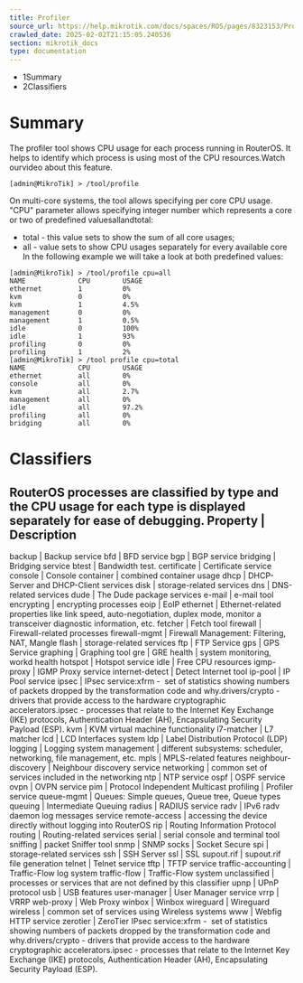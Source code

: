 ```yaml
---
title: Profiler
source_url: https://help.mikrotik.com/docs/spaces/ROS/pages/8323153/Profiler,
crawled_date: 2025-02-02T21:15:05.240536
section: mikrotik_docs
type: documentation
---
```


* 1Summary
* 2Classifiers
# Summary
The profiler tool shows CPU usage for each process running in RouterOS. It helps to identify which process is using most of the CPU resources.Watch ourvideo about this feature.
```
[admin@MikroTik] > /tool/profile
```
On multi-core systems, the tool allows specifying per core CPU usage.
"CPU" parameter allows specifying integer number which represents a core or two of predefined valuesallandtotal:
* total - this value sets to show the sum of all core usages;
* all - value sets to show CPU usages separately for every available core
In the following example we will take a look at both predefined values:
```
[admin@MikroTik] > /tool/profile cpu=all 
NAME             CPU        USAGE       
ethernet         1          0%          
kvm              0          0%          
kvm              1          4.5%        
management       0          0%          
management       1          0.5%        
idle             0          100%        
idle             1          93%         
profiling        0          0%          
profiling        1          2%    
[admin@MikroTik] > /tool profile cpu=total 
NAME             CPU        USAGE       
ethernet         all        0%          
console          all        0%          
kvm              all        2.7%        
management       all        0%          
idle             all        97.2%       
profiling        all        0%          
bridging         all        0%
```
# Classifiers
RouterOS processes are classified by type and the CPU usage for each type is displayed separately for ease of debugging.
Property | Description
----------------------
backup | Backup service
bfd | BFD service
bgp | BGP service
bridging | Bridging service
btest | Bandwidth test.
certificate | Certificate service
console | Console
container | combined container usage
dhcp | DHCP-Server and DHCP-Client services
disk | storage-related services
dns | DNS-related services
dude | The Dude package services
e-mail | e-mail tool
encrypting | encrypting processes
eoip | EoIP
ethernet | Ethernet-related properties like link speed, auto-negotiation, duplex mode, monitor a transceiver diagnostic information, etc.
fetcher | Fetch tool
firewall | Firewall-related processes
firewall-mgmt | Firewall Management: Filtering, NAT, Mangle
flash | storage-related services
ftp | FTP Service
gps | GPS Service
graphing | Graphing tool
gre | GRE
health | system monitoring, workd health
hotspot | Hotspot service
idle | Free CPU resources
igmp-proxy | IGMP Proxy service
internet-detect | Detect Internet tool
ip-pool | IP Pool service
ipsec | IPsec service:xfrm -  set of statistics showing numbers of packets dropped by the transformation code and why.drivers/crypto - drivers that provide access to the hardware cryptographic accelerators.ipsec - processes that relate to the Internet Key Exchange (IKE) protocols, Authentication Header (AH), Encapsulating Security Payload (ESP).
kvm | KVM virtual machine functionality
l7-matcher | L7 matcher
lcd | LCD Interfaces system
ldp | Label Distribution Protocol (LDP)
logging | Logging system
management | different subsystems: scheduler, networking, file management, etc.
mpls | MPLS-related features
neighbour-discovery | Neighbour discovery service
networking | common set of services included in the networking
ntp | NTP service
ospf | OSPF service
ovpn | OVPN service
pim | Protocol Independent Multicast
profiling | Profiler service
queue-mgmt | Queues: Simple queues, Queue tree, Queue types
queuing | Intermediate Queuing
radius | RADIUS service
radv | IPv6 radv daemon log messages service
remote-access | accessing the device directly without logging into RouterOS
rip | Routing Information Protocol
routing | Routing-related services
serial | serial console and terminal tool
sniffing | packet Sniffer tool
snmp | SNMP
socks | Socket Secure
spi | storage-related services
ssh | SSH Server
ssl | SSL
supout.rif | supout.rif file generation
telnet | Telnet service
tftp | TFTP service
traffic-accounting | Traffic-Flow log system
traffic-flow | Traffic-Flow system
unclassified | processes or services that are not defined by this classifier
upnp | UPnP protocol
usb | USB features
user-manager | User Manager service
vrrp | VRRP
web-proxy | Web Proxy
winbox | Winbox
wireguard | Wireguard
wireless | common set of services using Wireless systems
www | Webfig HTTP service
zerotier | ZeroTier
IPsec service:xfrm -  set of statistics showing numbers of packets dropped by the transformation code and why.drivers/crypto - drivers that provide access to the hardware cryptographic accelerators.ipsec - processes that relate to the Internet Key Exchange (IKE) protocols, Authentication Header (AH), Encapsulating Security Payload (ESP).